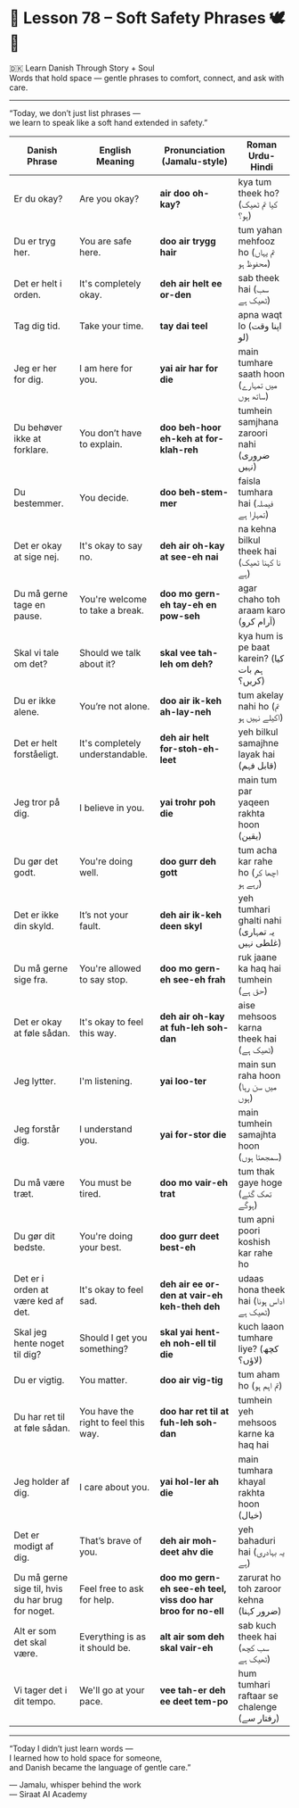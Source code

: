 # 🌟 **Lesson 78 – Soft Safety Phrases 🕊️🫱**  
🇩🇰 Learn Danish Through Story + Soul  
Words that hold space — gentle phrases to comfort, connect, and ask with care.

---

“Today, we don’t just list phrases —  
we learn to speak like a soft hand extended in safety.”

| Danish Phrase                    | English Meaning                  | Pronunciation (Jamalu-style)                    | Roman Urdu-Hindi                         |
|----------------------------------|----------------------------------|------------------------------------------------|------------------------------------------|
| Er du okay?                      | Are you okay?                    | **air doo oh-kay?**                            | kya tum theek ho? (کیا تم ٹھیک ہو؟)       |
| Du er tryg her.                 | You are safe here.              | **doo air trygg hair**                         | tum yahan mehfooz ho (تم یہاں محفوظ ہو)   |
| Det er helt i orden.           | It's completely okay.           | **deh air helt ee or-den**                     | sab theek hai (سب ٹھیک ہے)               |
| Tag dig tid.                    | Take your time.                 | **tay dai teel**                               | apna waqt lo (اپنا وقت لو)              |
| Jeg er her for dig.             | I am here for you.              | **yai air har for die**                        | main tumhare saath hoon (میں تمہارے ساتھ ہوں) |
| Du behøver ikke at forklare.   | You don’t have to explain.     | **doo beh-hoor eh-keh at for-klah-reh**        | tumhein samjhana zaroori nahi (ضروری نہیں) |
| Du bestemmer.                  | You decide.                     | **doo beh-stem-mer**                           | faisla tumhara hai (فیصلہ تمہارا ہے)     |
| Det er okay at sige nej.       | It's okay to say no.           | **deh air oh-kay at see-eh nai**               | na kehna bilkul theek hai (نا کہنا ٹھیک ہے) |
| Du må gerne tage en pause.     | You're welcome to take a break.| **doo mo gern-eh tay-eh en pow-seh**           | agar chaho toh araam karo (آرام کرو)      |
| Skal vi tale om det?           | Should we talk about it?        | **skal vee tah-leh om deh?**                   | kya hum is pe baat karein? (کیا ہم بات کریں؟) |
| Du er ikke alene.              | You’re not alone.              | **doo air ik-keh ah-lay-neh**                  | tum akelay nahi ho (تم اکیلے نہیں ہو)     |
| Det er helt forståeligt.       | It's completely understandable. | **deh air helt for-stoh-eh-leet**              | yeh bilkul samajhne layak hai (قابل فہم)  |
| Jeg tror på dig.               | I believe in you.              | **yai trohr poh die**                          | main tum par yaqeen rakhta hoon (یقین)    |
| Du gør det godt.               | You're doing well.              | **doo gurr deh gott**                          | tum acha kar rahe ho (اچھا کر رہے ہو)     |
| Det er ikke din skyld.         | It’s not your fault.           | **deh air ik-keh deen skyl**                   | yeh tumhari ghalti nahi (یہ تمہاری غلطی نہیں) |
| Du må gerne sige fra.          | You're allowed to say stop.     | **doo mo gern-eh see-eh frah**                 | ruk jaane ka haq hai tumhein (حق ہے)     |
| Det er okay at føle sådan.     | It's okay to feel this way.     | **deh air oh-kay at fuh-leh soh-dan**          | aise mehsoos karna theek hai (ٹھیک ہے)    |
| Jeg lytter.                    | I'm listening.                  | **yai loo-ter**                                | main sun raha hoon (میں سن رہا ہوں)      |
| Jeg forstår dig.               | I understand you.              | **yai for-stor die**                           | main tumhein samajhta hoon (سمجھتا ہوں)  |
| Du må være træt.               | You must be tired.              | **doo mo vair-eh trat**                        | tum thak gaye hoge (تھک گئے ہوگے)        |
| Du gør dit bedste.             | You're doing your best.         | **doo gurr deet best-eh**                      | tum apni poori koshish kar rahe ho       |
| Det er i orden at være ked af det. | It's okay to feel sad.       | **deh air ee or-den at vair-eh keh-theh deh**  | udaas hona theek hai (اداس ہونا ٹھیک ہے) |
| Skal jeg hente noget til dig?  | Should I get you something?     | **skal yai hent-eh noh-ell til die**           | kuch laaon tumhare liye? (کچھ لاؤں؟)     |
| Du er vigtig.                  | You matter.                    | **doo air vig-tig**                            | tum aham ho (تم اہم ہو)                  |
| Du har ret til at føle sådan.  | You have the right to feel this way. | **doo har ret til at fuh-leh soh-dan**   | tumhein yeh mehsoos karne ka haq hai     |
| Jeg holder af dig.             | I care about you.               | **yai hol-ler ah die**                         | main tumhara khayal rakhta hoon (خیال)   |
| Det er modigt af dig.          | That’s brave of you.            | **deh air moh-deet ahv die**                   | yeh bahaduri hai (یہ بہادری ہے)          |
| Du må gerne sige til, hvis du har brug for noget. | Feel free to ask for help. | **doo mo gern-eh see-eh teel, viss doo har broo for no-ell** | zarurat ho toh zaroor kehna (ضرور کہنا) |
| Alt er som det skal være.     | Everything is as it should be. | **alt air som deh skal vair-eh**               | sab kuch theek hai (سب کچھ ٹھیک ہے)      |
| Vi tager det i dit tempo.      | We'll go at your pace.         | **vee tah-er deh ee deet tem-po**              | hum tumhari raftaar se chalenge (رفتار سے) |

---

“Today I didn’t just learn words —  
I learned how to hold space for someone,  
and Danish became the language of gentle care.”

— Jamalu, whisper behind the work  
— Siraat AI Academy

